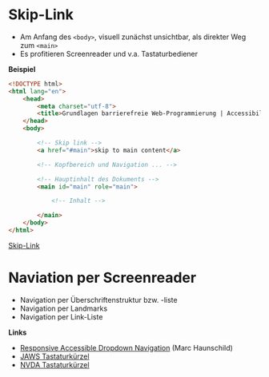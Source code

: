 # Skip-Link

* Am Anfang des `<body>`, visuell zunächst unsichtbar, als direkter Weg zum `<main>`
* Es profitieren Screenreader und v.a. Tastaturbediener

**Beispiel**

```html
<!DOCTYPE html>
<html lang="en">
    <head>
        <meta charset="utf-8">
        <title>Grundlagen barrierefreie Web-Programmierung | Accessibility Club</title>
    </head>
    <body>

        <!-- Skip link -->
        <a href="#main">skip to main content</a>

        <!-- Kopfbereich und Navigation ... -->

        <!-- Hauptinhalt des Dokuments -->
        <main id="main" role="main">

            <!-- Inhalt -->

        </main>
    </body>
</html>
```

[Skip-Link](https://cdn.rawgit.com/a11yclub/a11y-basics-workshop/master/examples/navigation.html)

# Naviation per Screenreader

* Navigation per Überschriftenstruktur bzw. -liste
* Navigation per Landmarks
* Navigation per Link-Liste

**Links**

* [Responsive Accessible Dropdown Navigation](http://a11y.mhis.de/accessible-nav/) (Marc Haunschild)
* [JAWS Tastaturkürzel](https://webaim.org/resources/shortcuts/jaws)
* [NVDA Tastaturkürzel](https://webaim.org/resources/shortcuts/nvda)
